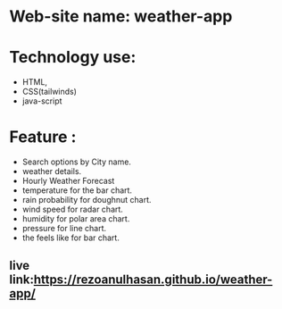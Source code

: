 
# Web-site name: weather-app
# Technology use:
- HTML,
- CSS(tailwinds)
- java-script

# Feature :
-  Search options by City name.
-  weather details.
-  Hourly Weather Forecast
-  temperature for the  bar chart.
-  rain probability for doughnut chart.
-  wind speed for radar chart.
-  humidity  for polar area chart.
-  pressure  for line chart.
-  the feels like  for bar chart.


## live link:https://rezoanulhasan.github.io/weather-app/
